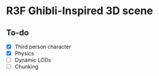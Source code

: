 # R3F Ghibli-Inspired 3D scene

## To-do
- [x] Third person character
- [x] Physics
- [ ] Dynamic LODs
- [ ] Chunking
